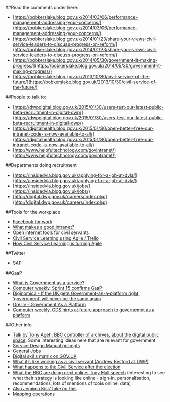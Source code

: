 ##Read the comments under here:
* [https://bobkerslake.blog.gov.uk/2014/03/06/performance-management-addressing-your-concerns/](https://bobkerslake.blog.gov.uk/2014/03/06/performance-management-addressing-your-concerns/)
* [https://bobkerslake.blog.gov.uk/2014/01/23/share-your-views-civil-service-leaders-to-discuss-progress-on-reform/](https://bobkerslake.blog.gov.uk/2014/01/23/share-your-views-civil-service-leaders-to-discuss-progress-on-reform/)
* [https://bobkerslake.blog.gov.uk/2014/05/30/government-it-making-progress/](https://bobkerslake.blog.gov.uk/2014/05/30/government-it-making-progress/)
* [https://bobkerslake.blog.gov.uk/2013/10/30/civil-service-of-the-future/](https://bobkerslake.blog.gov.uk/2013/10/30/civil-service-of-the-future/)

##People to talk to:
* [https://dwpdigital.blog.gov.uk/2015/01/30/users-test-our-latest-public-beta-recruitment-in-digital-dwp/](https://dwpdigital.blog.gov.uk/2015/01/30/users-test-our-latest-public-beta-recruitment-in-digital-dwp/)
* [https://digitalhealth.blog.gov.uk/2015/01/30/open-better-free-our-intranet-code-is-now-available-to-all/](https://digitalhealth.blog.gov.uk/2015/01/30/open-better-free-our-intranet-code-is-now-available-to-all/)
* [http://www.helpfultechnology.com/govintranet/](http://www.helpfultechnology.com/govintranet/)

##Departments doing recruitment
* [https://insidedvla.blog.gov.uk/applying-for-a-job-at-dvla/](https://insidedvla.blog.gov.uk/applying-for-a-job-at-dvla/)
* [https://insidedvla.blog.gov.uk/jobs/](https://insidedvla.blog.gov.uk/jobs/)
* [http://digital.dwp.gov.uk/careers/Index.php](http://digital.dwp.gov.uk/careers/Index.php)

##Tools for the workplace
* [Facebook for work](http://www.macrumors.com/2015/01/14/facebook-work/)
* [What makes a good intranet?](http://www.intranetizen.com/2011/03/31/characteristics-of-a-great-intranet/)
* [Open internet tools for civil servants](https://www.gov.uk/government/publications/digital-skills-in-the-civil-service/an-introductory-guide-to-open-internet-tools-for-civil-servants)
* [Civil Service Learning using Agile / Trello](https://civilservice.blog.gov.uk/2015/02/09/how-civil-service-learning-is-turning-agile/)
* [How Civil Service Learning is turning Agile](https://civilservice.blog.gov.uk/2015/02/09/how-civil-service-learning-is-turning-agile/)

##Twitter
* [SAP](https://twitter.com/NatalieRobson/status/562569227186761730)

##GaaP
* [What is Government as a service?](http://www.computerweekly.com/opinion/What-is-government-as-a-platform-and-how-do-we-achieve-it)
* [Computer weekly, Sprint 15 confirms GaaP](http://www.computerweekly.com/news/2240239474/Sprint-15-confirms-plans-for-government-as-platform)
* [Diginomica - If the UK gets Government-as-a-platform right, ‘government’ will never be the same again](http://diginomica.com/2015/02/04/uk-gets-government-platform-right-government-will-never/)
* [Oreilly - Government As a Platform](http://chimera.labs.oreilly.com/books/1234000000774/ch02.html)
* [Computer weekly, GDS hints at future approach to governemnt as a platform](http://www.computerweekly.com/news/2240238405/GDS-hints-at-future-approach-to-government-as-a-platform)

##Other info
* [Talk by Tony Ageh, BBC controller of archives, about the digital public space](https://www.royalholloway.ac.uk/harc/documents/pdf/tonyageh.pdf). Some interesting ideas here that are relevant for government
* [Service Design Manual prompts](http://serviceassessments.dsd.io/index.html)
* [General Jobs](http://theundercoverrecruiter.com/job-seeker-not-post-social-media/)
* [Digital skills matrix on GOV.UK](https://www.gov.uk/guidance/digital-and-technology-skills)
* [What it’s like working as a civil servant (Andrew Besford at DWP)](https://medium.com/@andrewbesford/what-s-really-different-at-dwp-6d249ca78d8f)
* [What happens to the Civil Service after the election](http://www.theguardian.com/public-leaders-network/2015/feb/26/civil-service-general-election-may-reform)
* [What the BBC are doing next online: Tony Hall speech](http://www.bbc.co.uk/mediacentre/speeches/2015/tony-hall-bbc-internet-era) (interesting to see what their strategy is looking like online - sign-in, personalisation, recommendations, lots of mentions of tools online, data)
* [Also Jemima Kiss’ take on this](http://www.theguardian.com/technology/2015/mar/05/digital-public-space-britain-missing-national-institution)
* [Mapping operations](http://blog.gardeviance.org/2015/03/some-basics-of-operation.html)
